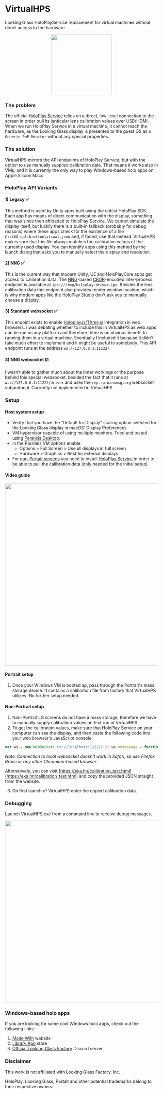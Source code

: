 # VirtualHPS
Looking Glass HoloPlayService replacement for virtual machines without direct access to the hardware.

<p align="center">
  <img src="https://github.com/jankais3r/VirtualHPS/raw/main/img/VirtualHPS.png" width="200">
</p>

### The problem
The official [HoloPlay Service](https://learn.lookingglassfactory.com/onboarding/4) relies on a direct, low-level connection to the screen in order pull its lenticular lens calibration values over USB/HDMI. When we run HoloPlay Service in a virtual machine, it cannot reach the hardware, as the Looking Glass display is presented to the guest OS as a `Generic PnP Monitor` without any special properties.

### The solution
VirtualHPS mirrors the API endpoints of HoloPlay Service, but with the option to use manually supplied calibration data. That means it works also in VMs, and it is currently the only way to play Windows-based holo apps on Apple Silicon Macs.

### HoloPlay API Variants

#### 1) Legacy ✅
This method is used by Unity apps built using the oldest HoloPlay SDK. Each app has means of direct communication with the display, something that was since then offloaded to HoloPlay Service. We cannot simulate the display itself, but luckily there is a built-in fallback (probably for debug reasons) where these apps check for the existence of a file `C:\LKG_calibration\visual.json` and, if found, use that instead. VirtualHPS makes sure that this file always matches the calibration values of the currently used display. You can identify apps using this method by the launch dialog that asks you to manually select the display and resolution.

#### 2) NNG ✅
This is the current way that modern Unity, UE and HoloPlayCore apps get access to calibration data. The [NNG](https://nng.nanomsg.org)-based [CBOR](https://cbor.io)-encoded inter-process endpoint is available at `ipc:///tmp/holoplay-driver.ipc`. Besides the lens calibration data this endpoint also provides render window location, which is why modern apps like the [HoloPlay Studio](https://learn.lookingglassfactory.com/onboarding/6) don't ask you to manually choose a display.

#### 3) Standard websocket ✅
This enpoint exists to enable [Holoplay.js/Three.js](https://docs.lookingglassfactory.com/developer-tools/three) integration in web browsers. I was debating whether to include this in VirtualHPS as web apps can be ran on any platform and therefore there is no obvious benefit to running them in a virtual machine. Eventually I included it because it didn't take much effort to implement and it might be useful to somebody. This API endpoint runs at the address `ws://127.0.0.1:11222/`.

#### 3) NNG websocket ☑️
I wasn't able to gather much about the inner workings or the purpose behind this special websocket, besided the fact that it runs at `ws://127.0.0.1:11222/driver` and uses the `rep.sp.nanomsg.org` websocket subprotocol. Currently not implemented in VirtualHPS.


### Setup
#### Host system setup
- Verify that you have the "Default for Display" scaling option selected for the Looking Glass display in macOS' Display Preferences
- VM hypervisor capable of using multiple monitors. Tried and tested using [Parallels Desktop](https://www.parallels.com).
- In the Parallels VM options enable:
  - Options > Full Screen > Use all displays in full screen
  - Hardware > Graphics > Best for external displays 
- For [non-Portait screens](https://lookingglassfactory.com/product/overview) you need to install [HoloPlay Service](https://lookingglassfactory.com/software) in order to be able to pull the calibration data (only needed for the initial setup).

#### Video guide
<a href="https://www.youtube.com/watch?v=ql9mcvMc3l8"><img src="https://github.com/jankais3r/VirtualHPS/raw/main/img/youtube.png" width="600"></a>

#### Portrait setup
1) Once your Windows VM is booted up, pass through the Portrait's mass storage device. It contains a calibration file from factory that VirtualHPS utilizes. No further setup needed.

#### Non-Portrait setup
1) Non-Portrait LG screens do not have a mass storage, therefore we have to manually supply calibration values on first run of VirtualHPS.
2) To get the calibration values, make sure that HoloPlay Service on your computer can see the display, and then paste the following code into your web browser's JavaScript console:
```javascript
var ws = new WebSocket('ws://localhost:11222/'); ws.onmessage = function(event){alert(event.data)}
```

_Note: Connection to local websocket doesn't work in Safari, so use Firefox, Brave or any other Chromium-based browser._

Alternatively, you can visit [https://eka.hn/calibration_test.html](https://eka.hn/calibration_test.html) and copy the provided JSON straight from the website.

3) On first launch of VirtualHPS enter the copied calibration data.

### Debugging
Launch VirtualHPS.exe from a command line to receive debug messages.

<img src="https://github.com/jankais3r/VirtualHPS/raw/main/img/debug.png" width="600">


### Windows-based holo apps
If you are looking for some cool Windows holo apps, check out the following links:
1) [Made With](https://madewith.lookingglassfactory.com/?filter=apps) website
2) [Library App](https://docs.lookingglassfactory.com/legacy-products/software/library) store
3) [Official Looking Glass Factory](https://discordapp.com/invite/ZW87Y4m) Discord server

### Disclaimer
This work is not affiliated with Looking Glass Factory, Inc.

HoloPlay, Looking Glass, Portait and other potential trademarks belong to their respective owners.
